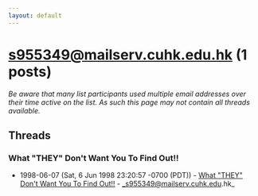 ```yaml
---
layout: default
---
```


# s955349@mailserv.cuhk.edu.hk (1 posts)

_Be aware that many list participants used multiple email addresses over their time active on the list. As such this page may not contain all threads available._

## Threads

### What "THEY" Don't Want You To Find Out!!
+ 1998-06-07 (Sat, 6 Jun 1998 23:20:57 -0700 (PDT)) - [What "THEY" Don't Want You To Find Out!!](/archive/1998/06/afd666b83244db4516703544a4d56ae4ce758fb081ddf6aee86c6e4e02db8eb7) - _s955349@mailserv.cuhk.edu.hk_

